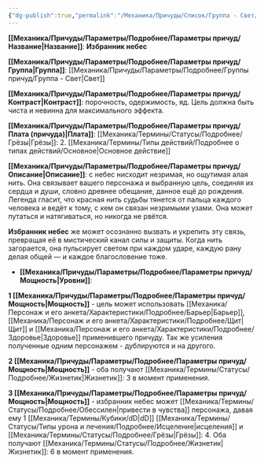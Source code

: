```yaml
---
{"dg-publish":true,"permalink":"/Механика/Причуды/Список/Группа - Свет/Избранник небес/","noteIcon":"","created":"2025-09-11T18:52:05.535+03:00","updated":"2025-09-20T10:28:15.641+03:00"}
---
```




**[[Механика/Причуды/Параметры/Подробнее/Параметры причуд/Название\|Название]]**: **Избранник небес**

**[[Механика/Причуды/Параметры/Подробнее/Параметры причуд/Группа\|Группа]]**: [[Механика/Причуды/Параметры/Подробнее/Группы причуд/Группа - Свет\|Свет]] 

**[[Механика/Причуды/Параметры/Подробнее/Параметры причуд/Контраст\|Контраст]]**: порочность, одержимость, яд. Цель должна быть чиста и невинна для максимального эффекта.

**[[Механика/Причуды/Параметры/Подробнее/Параметры причуд/Плата (причуда)\|Плата]]**: [[Механика/Термины/Статусы/Подробнее/Грёзы\|Грёзы]]: 2. [[Механика/Термины/Типы действий/Подробнее о типах действий/Основное\|Основное действие]]

**[[Механика/Причуды/Параметры/Подробнее/Параметры причуд/Описание\|Описание]]**: с небес нисходит незримая, но ощутимая алая нить. Она связывает вашего персонажа и выбранную цель, соединяя их сердца и души, словно древнее обещание, данное ещё до рождения. Легенда гласит, что красная нить судьбы тянется от пальца каждого человека и ведёт к тому, с кем он связан незримыми узами. Она может путаться и натягиваться, но никогда не рвётся.  

**Избранник небес** же может осознанно вызвать и укрепить эту связь, превращая её в мистический канал силы и защиты. Когда нить загорается, она пульсирует светом при каждом ударе, каждую рану делая общей — и каждое благословение тоже.


- **[[Механика/Причуды/Параметры/Подробнее/Параметры причуд/Мощность\|Уровни]]**:

**1 [[Механика/Причуды/Параметры/Подробнее/Параметры причуд/Мощность\|Мощность]]** - цель может использовать [[Механика/Персонаж и его анкета/Характеристики/Подробнее/Барьер\|Барьер]], [[Механика/Персонаж и его анкета/Характеристики/Подробнее/Щит\|Щит]] и [[Механика/Персонаж и его анкета/Характеристики/Подробнее/Здоровье\|Здоровье]] применившего причуду. Так же усиления полученные одним персонажем - дублируются и на другого.

**2 [[Механика/Причуды/Параметры/Подробнее/Параметры причуд/Мощность\|Мощность]]** - оба получают [[Механика/Термины/Статусы/Подробнее/Жизнетик\|Жизнетик]]: 3 в момент применения. 

**3 [[Механика/Причуды/Параметры/Подробнее/Параметры причуд/Мощность\|Мощность]]** - избранник небес может [[Механика/Термины/Статусы/Подробнее/Обессилен\|привести в чувства]] персонажа, давая ему 1 [[Механика/Термины/Кубики/dD\|dD]] [[Механика/Термины/Статусы/Типы урона и лечения/Подробнее/Исцеление\|исцеления]] и [[Механика/Термины/Статусы/Подробнее/Грёзы\|Грёзы]]: 4. Оба получают [[Механика/Термины/Статусы/Подробнее/Жизнетик\|Жизнетик]]: 6 в момент применения. 